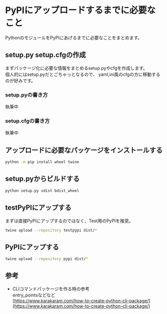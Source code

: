 # PyPIにアップロードするまでに必要なこと
PythonのモジュールをPyPIにあげるまでに必要なことをまとめます。

## setup.py setup.cfgの作成
まずパッケージ化に必要な情報をまとめるsetup.pyやcfgを作成します。  
個人的にはsetup.pyだとごちゃっとなるので、  yaml,ini風のcfgの方に移動するのが好みです。  

### setup.pyの書き方
執筆中  

### setup.cfgの書き方
執筆中  

## アップロードに必要なパッケージをインストールする
``` bash
python -m pip install wheel twine
```

## setup.pyからビルドする
``` bash
python setup.py sdist bdist_wheel
```

## testPyPIにアップする
まずは直接PyPIにアップするのではなく、Test用のPyPIを推奨。  
``` bash
twine upload --repository testpypi dist/*
```

## PyPIにアップする
``` bash
twine upload --repository pypi dist/*
```


## 参考
- CLIコマンドパッケージを作る時の参考  
entry_pointsなどなど  
[https://www.karakaram.com/how-to-create-python-cli-package/](https://www.karakaram.com/how-to-create-python-cli-package/)
